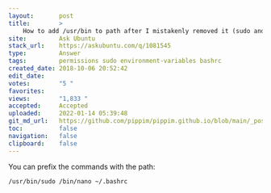 ```yaml
---
layout:       post
title:        >
    How to add /usr/bin to path after I mistakenly removed it (sudo and nano are no longer in path)
site:         Ask Ubuntu
stack_url:    https://askubuntu.com/q/1081545
type:         Answer
tags:         permissions sudo environment-variables bashrc
created_date: 2018-10-06 20:52:42
edit_date:    
votes:        "5 "
favorites:    
views:        "1,833 "
accepted:     Accepted
uploaded:     2022-01-14 05:39:48
git_md_url:   https://github.com/pippim/pippim.github.io/blob/main/_posts/2018/2018-10-06-How-to-add-^usr^bin-to-path-after-I-mistakenly-removed-it-(sudo-and-nano-are-no-longer-in-path).md
toc:          false
navigation:   false
clipboard:    false
---
```


You can prefix the commands with the path:

``` 
/usr/bin/sudo /bin/nano ~/.bashrc

```
